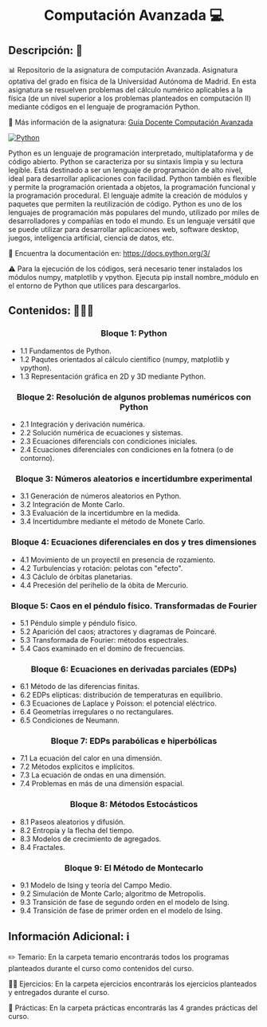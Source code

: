 <h1 align="center">Computación Avanzada 💻</h1>

<h2>Descripción: 📄</h2>

📊 Repositorio de la asignatura de computación Avanzada. Asignatura optativa del grado en física de la Universidad Autónoma de Madrid. En esta asignatura se resuelven problemas del cálculo numérico aplicables a la física (de un nivel superior a los problemas planteados en computación II) mediante códigos en el lenguaje de programación Python.<br>

🥼 Más información de la asignatura: <a href="Guía Docente. Computación Avanzada.pdf">Guía Docente Computación Avanzada</a>

[![Python](https://img.shields.io/badge/python-3.10.7-yellow?style=for-the-badge&logo=python&logoColor=white&labelColor=101010)]()

Python es un lenguaje de programación interpretado, multiplataforma y de código abierto. Python se caracteriza por su sintaxis limpia y su lectura legible. Está destinado a ser un lenguaje de programación de alto nivel, ideal para desarrollar aplicaciones con facilidad. Python también es flexible y permite la programación orientada a objetos, la programación funcional y la programación procedural. El lenguaje admite la creación de módulos y paquetes que permiten la reutilización de código. Python es uno de los lenguajes de programación más populares del mundo, utilizado por miles de desarrolladores y compañías en todo el mundo. Es un lenguaje versátil que se puede utilizar para desarrollar aplicaciones web, software desktop, juegos, inteligencia artificial, ciencia de datos, etc. 

💼 Encuentra la documentación en: https://docs.python.org/3/

:warning: Para la ejecución de los códigos, será necesario tener instalados los módulos numpy, matplotlib y vpython. Ejecuta pip install nombre_módulo en el entorno de Python que utilices para descargarlos.

<h2>Contenidos: 🧑🏻‍🏫</h2>
<h3 align="center">Bloque 1: Python</h3>

- 1.1 Fundamentos de Python.
- 1.2 Paqutes orientados al cálculo científico (numpy, matplotlib y vpython).
- 1.3 Representación gráfica en 2D y 3D mediante Python.

<h3 align="center">Bloque 2: Resolución de algunos problemas numéricos con Python</h3>

- 2.1 Integración y derivación numérica.
- 2.2 Solución numérica de ecuaciones y sistemas.
- 2.3 Ecuaciones diferencials con condiciones iniciales.
- 2.4 Ecuaciones diferenciales con condiciones en la fotnera (o de contorno).
  
 <h3 align="center">Bloque 3: Números aleatorios e incertidumbre experimental</h3>
 
 - 3.1 Generación de números aleatorios en Python.
 - 3.2 Integración de Monte Carlo.
 - 3.3 Evaluación de la incertidumbre en la medida.
 - 3.4 Incertidumbre mediante el método de Monete Carlo.
 
 <h3 align="center">Bloque 4: Ecuaciones diferenciales en dos y tres dimensiones</h3>
  
 - 4.1 Movimiento de un proyectil en presencia de rozamiento.
 - 4.2 Turbulencias y rotación: pelotas con "efecto".
 - 4.3 Cáclulo de órbitas planetarias.
 - 4.4 Precesión del perihelio de la óbita de Mercurio.
 
 <h3 align="center">Bloque 5: Caos en el péndulo físico. Transformadas de Fourier</h3>
 
 - 5.1 Péndulo simple y péndulo físico.
 - 5.2 Aparición del caos; atractores y diagramas de Poincaré.
 - 5.3 Transformada de Fourier: métodos espectrales.
 - 5.4 Caos examinado en el domino de frecuencias.
 
 <h3 align="center">Bloque 6: Ecuaciones en derivadas parciales (EDPs)</h3>
 
 - 6.1 Método de las diferencias finitas.
 - 6.2 EDPs elípticas: distribución de temperaturas en equilibrio.
 - 6.3 Ecuaciones de Laplace y Poisson: el potencial eléctrico.
 - 6.4 Geometrías irregulares o no rectangulares.
 - 6.5 Condiciones de Neumann.

 <h3 align="center">Bloque 7: EDPs parabólicas e hiperbólicas</h3>
 
 - 7.1 La ecuación del calor en una dimensión.
 - 7.2 Métodos explícitos e implícitos.
 - 7.3 La ecuación de ondas en una dimensión.
 - 7.4 Problemas en más de una dimensión espacial.

 <h3 align="center">Bloque 8: Métodos Estocásticos</h3>
 
 - 8.1 Paseos aleatorios y difusión.
 - 8.2 Entropía y la flecha del tiempo.
 - 8.3 Modelos de crecimiento de agregados.
 - 8.4 Fractales.

 <h3 align="center">Bloque 9: El Método de Montecarlo</h3>
 
 - 9.1 Modelo de Ising y teoría del Campo Medio.
 - 9.2 Simulación de Monte Carlo; algoritmo de Metropolis.
 - 9.3 Transición de fase de segundo orden en el modelo de Ising.
 - 9.4 Transición de fase de primer orden en el modelo de Ising.
  
<h2>Información Adicional: ℹ️</h2>

✏️ Temario: En la carpeta temario encontrarás todos los programas planteados durante el curso como contenidos del curso.

🏋🏻 Ejercicios: En la carpeta ejercicios encontrarás los ejercicios planteados y entregados durante el curso.

🦾 Prácticas: En la carpeta prácticas encontrarás las 4 grandes prácticas del curso.
